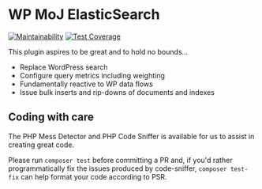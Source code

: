 # WP MoJ ElasticSearch
[![Maintainability](https://api.codeclimate.com/v1/badges/4f7226e63446f09b363c/maintainability)](https://codeclimate.com/github/ministryofjustice/wp-moj-elasticsearch/maintainability) [![Test Coverage](https://api.codeclimate.com/v1/badges/4f7226e63446f09b363c/test_coverage)](https://codeclimate.com/github/ministryofjustice/wp-moj-elasticsearch/test_coverage)

This plugin aspires to be great and to hold no bounds...

- Replace WordPress search
- Configure query metrics including weighting
- Fundamentally reactive to WP data flows
- Issue bulk inserts and rip-downs of documents and indexes

## Coding with care
The PHP Mess Detector and PHP Code Sniffer is available for us to assist in creating great code.

Please run `composer test` before committing a PR and, if you'd rather programmatically fix the issues produced by code-sniffer, `composer test-fix` can help format your code according to PSR.



